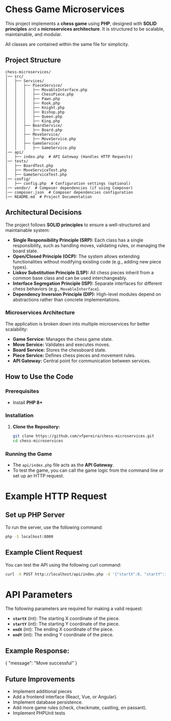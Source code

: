 # Chess Game Microservices


This project implements a **chess game** using **PHP**, designed with **SOLID principles** and a **microservices architecture**. It is structured to be scalable, maintainable, and modular.

All classes are contained within the same file for simplicity.

## Project Structure

```
chess-microservices/
│── src/
│   ├── Services/
│   │   ├── PieceService/
│   │   │   ├── MovableInterface.php
│   │   │   ├── ChessPiece.php
│   │   │   ├── Pawn.php
│   │   │   ├── Rook.php
│   │   │   ├── Knight.php
│   │   │   ├── Bishop.php
│   │   │   ├── Queen.php
│   │   │   ├── King.php
│   │   ├── BoardService/
│   │   │   ├── Board.php
│   │   ├── MoveService/
│   │   │   ├── MoveService.php
│   │   ├── GameService/
│   │   │   ├── GameService.php
│── api/
│   ├── index.php  # API Gateway (Handles HTTP Requests)
│── tests/
│   ├── BoardTest.php
│   ├── MoveServiceTest.php
│   ├── GameServiceTest.php
│── config/
│   ├── config.php  # Configuration settings (optional)
│── vendor/  # Composer dependencies (if using Composer)
│── composer.json  # Composer dependencies configuration
│── README.md  # Project Documentation
```

## Architectural Decisions

The project follows **SOLID principles** to ensure a well-structured and maintainable system:

- **Single Responsibility Principle (SRP):** Each class has a single responsibility, such as handling moves, validating rules, or managing the board state.
- **Open/Closed Principle (OCP):** The system allows extending functionalities without modifying existing code (e.g., adding new piece types).
- **Liskov Substitution Principle (LSP):** All chess pieces inherit from a common base class and can be used interchangeably.
- **Interface Segregation Principle (ISP):** Separate interfaces for different chess behaviors (e.g., `MovableInterface`).
- **Dependency Inversion Principle (DIP):** High-level modules depend on abstractions rather than concrete implementations.

### Microservices Architecture

The application is broken down into multiple microservices for better scalability:

- **Game Service:** Manages the chess game state.
- **Move Service:** Validates and executes moves.
- **Board Service:** Stores the chessboard state.
- **Piece Service:** Defines chess pieces and movement rules.
- **API Gateway:** Central point for communication between services.

## How to Use the Code

### Prerequisites

- Install **PHP 8+**

### Installation

1. **Clone the Repository:**
   ```sh
   git clone https://github.com/vfpereira/chess-microservices.git
   cd chess-microservices
   ```

### Running the Game

- The `api/index.php` file acts as the **API Gateway**.
- To test the game, you can call the game logic from the command line or set up an HTTP request.

# Example HTTP Request

## Set up PHP Server

To run the server, use the following command:

```sh
php -S localhost:8000
```

##  Example Client Request
You can test the API using the following curl command:

```sh
curl -X POST http://localhost/api/index.php -d '{"startX":0, "startY":1, "endX":0, "endY":2}'
```

# API Parameters

The following parameters are required for making a valid request:

- **`startX`** (int): The starting X coordinate of the piece.
- **`startY`** (int): The starting Y coordinate of the piece.
- **`endX`** (int): The ending X coordinate of the piece.
- **`endY`** (int): The ending Y coordinate of the piece.


## Example Response:

{
    "message": "Move successful"
}



## Future Improvements
- Implement additional pieces
- Add a frontend interface (React, Vue, or Angular).
- Implement database persistence.
- Add more game rules (check, checkmate, castling, en passant).
- Implement PHPUnit tests
